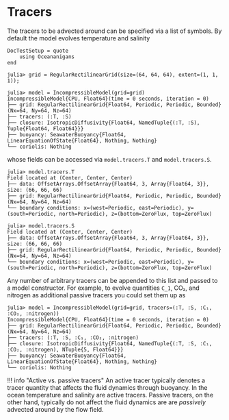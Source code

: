 # Tracers

The tracers to be advected around can be specified via a list of symbols. By default the model evolves temperature and
salinity

```@meta
DocTestSetup = quote
    using Oceananigans
end
```

```jldoctest tracers
julia> grid = RegularRectilinearGrid(size=(64, 64, 64), extent=(1, 1, 1));

julia> model = IncompressibleModel(grid=grid)
IncompressibleModel{CPU, Float64}(time = 0 seconds, iteration = 0)
├── grid: RegularRectilinearGrid{Float64, Periodic, Periodic, Bounded}(Nx=64, Ny=64, Nz=64)
├── tracers: (:T, :S)
├── closure: IsotropicDiffusivity{Float64, NamedTuple{(:T, :S), Tuple{Float64, Float64}}}
├── buoyancy: SeawaterBuoyancy{Float64, LinearEquationOfState{Float64}, Nothing, Nothing}
└── coriolis: Nothing
```

whose fields can be accessed via `model.tracers.T` and `model.tracers.S`.

```jldoctest tracers
julia> model.tracers.T
Field located at (Center, Center, Center)
├── data: OffsetArrays.OffsetArray{Float64, 3, Array{Float64, 3}}, size: (66, 66, 66)
├── grid: RegularRectilinearGrid{Float64, Periodic, Periodic, Bounded}(Nx=64, Ny=64, Nz=64)
└── boundary conditions: x=(west=Periodic, east=Periodic), y=(south=Periodic, north=Periodic), z=(bottom=ZeroFlux, top=ZeroFlux)

julia> model.tracers.S
Field located at (Center, Center, Center)
├── data: OffsetArrays.OffsetArray{Float64, 3, Array{Float64, 3}}, size: (66, 66, 66)
├── grid: RegularRectilinearGrid{Float64, Periodic, Periodic, Bounded}(Nx=64, Ny=64, Nz=64)
└── boundary conditions: x=(west=Periodic, east=Periodic), y=(south=Periodic, north=Periodic), z=(bottom=ZeroFlux, top=ZeroFlux)

```

Any number of arbitrary tracers can be appended to this list and passed to a model constructor. For example, to evolve
quantities ``C_1``, CO₂, and nitrogen as additional passive tracers you could set them up as

```jldoctest tracers
julia> model = IncompressibleModel(grid=grid, tracers=(:T, :S, :C₁, :CO₂, :nitrogen))
IncompressibleModel{CPU, Float64}(time = 0 seconds, iteration = 0)
├── grid: RegularRectilinearGrid{Float64, Periodic, Periodic, Bounded}(Nx=64, Ny=64, Nz=64)
├── tracers: (:T, :S, :C₁, :CO₂, :nitrogen)
├── closure: IsotropicDiffusivity{Float64, NamedTuple{(:T, :S, :C₁, :CO₂, :nitrogen), NTuple{5, Float64}}}
├── buoyancy: SeawaterBuoyancy{Float64, LinearEquationOfState{Float64}, Nothing, Nothing}
└── coriolis: Nothing
```

!!! info "Active vs. passive tracers"
    An active tracer typically denotes a tracer quantity that affects the fluid dynamics through buoyancy. In the ocean
    temperature and salinity are active tracers. Passive tracers, on the other hand, typically do not affect the fluid
    dynamics are are _passively_ advected around by the flow field.

